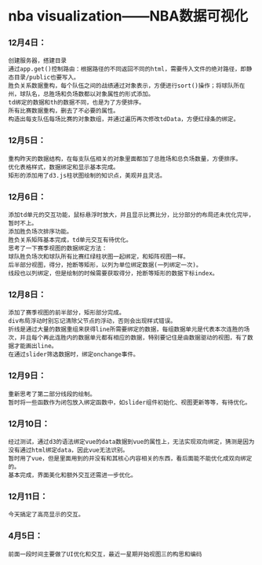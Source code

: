 # nba visualization——NBA数据可视化

### 12月4日：
    创建服务器，搭建目录
    通过app.get()控制路由：根据路径的不同返回不同的html，需要传入文件的绝对路径，即静态目录/public也要写入。
    胜负关系数据重构，每个队伍之间的战绩通过对象表示，方便进行sort()操作；将球队所在州，球队名，总胜场和负场数都以对象属性的形式添加。
    td绑定的数据和th的数据不同，也是为了方便排序。
    所有比赛数据重构，删去了不必要的属性。
    构造出每支队伍每场比赛的对象数组，并通过遍历再次修改tdData，方便红绿条的绑定。

### 12月5日：
    重构昨天的数据结构，在每支队伍相关的对象里面都加了总胜场和总负场数量，方便排序。
    优化表格样式，数据绑定和显示基本完成。
    矩形的添加用了d3.js柱状图绘制的知识点，美观并且灵活。

### 12月6日：
    添加td单元的交互功能，鼠标悬浮时放大，并且显示比赛比分，比分部分的布局还未优化完毕，暂时不上。
    添加胜负场次排序功能。
    胜负关系矩阵基本完成，td单元交互有待优化。
    思考了一下赛季视图的数据绑定方法：
    球队胜负场次和球队所有比赛红绿柱状图一起绑定，和矩阵视图一样。
    后半部分视图，得分，抢断等矩形，以列为单位绑定数据(一列绑定一次)。
    线段也以列绑定，但是绘制的时候需要获取得分，抢断等矩形的数据下标index。

### 12月8日：
    添加了赛季视图的前半部分，矩形部分完成。
    div布局浮动时别忘记清除父节点的浮动，否则会出现样式错误。
    折线是通过大量的数据重组来获得line所需要绑定的数据，每组数据单元是代表本次连胜的场次，并且每个再此连胜内的数据单元都有相应的数据，特别要记住是由数据驱动的视图，有了数据才能画出line。
    在通过slider筛选数据时，绑定onchange事件。

### 12月9日：
    重新思考了第二部分线段的绘制。
    暂时将一些函数作为闭包放入绑定函数中，如slider组件初始化、视图更新等等，有待优化。

### 12月10日：
    经过测试，通过d3的语法绑定vue的data数据到vue的属性上，无法实现双向绑定，猜测是因为没有通过html绑定data，因此vue无法识别。
    暂时用了vue，但是里面用到的并没有和其核心内容相关的东西，看后面能不能优化成双向绑定的。
    基本完成，界面美化和额外交互还需进一步优化。

### 12月11日：
    今天搞定了高亮显示的交互。

### 4月5日：
    前面一段时间主要做了UI优化和交互，最近一星期开始视图三的构思和编码
